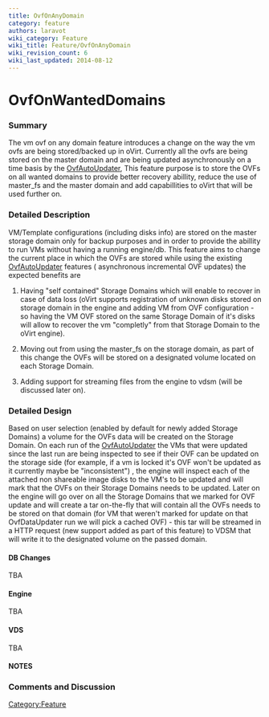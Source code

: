 ```yaml
---
title: OvfOnAnyDomain
category: feature
authors: laravot
wiki_category: Feature
wiki_title: Feature/OvfOnAnyDomain
wiki_revision_count: 6
wiki_last_updated: 2014-08-12
---
```


# OvfOnWantedDomains

### Summary

The vm ovf on any domain feature introduces a change on the way the vm ovfs are being stored/backed up in oVirt. Currently all the ovfs are being stored on the master domain and are being updated asynchronously on a time basis by the [OvfAutoUpdater](Feature/OvfAutoUpdater), This feature purpose is to store the OVFs on all wanted domains to provide better recovery abillity, reduce the use of master_fs and the master domain and add capabillities to oVirt that will be used further on.

### Detailed Description

VM/Template configurations (including disks info) are stored on the master storage domain only for backup purposes and in order to provide the abillity to run VMs without having a running engine/db. This feature aims to change the current place in which the OVFs are stored while using the existing [OvfAutoUpdater](Feature/OvfAutoUpdater) features ( asynchronous incremental OVF updates) the expected benefits are

1. Having "self contained" Storage Domains which will enable to recover in case of data loss (oVirt supports registration of unknown disks stored on storage domain in the engine and adding VM from OVF configuration - so having the VM OVF stored on the same Storage Domain of it's disks will allow to recover the vm "completly" from that Storage Domain to the oVirt engine).

2. Moving out from using the master_fs on the storage domain, as part of this change the OVFs will be stored on a designated volume located on each Storage Domain.

3. Adding support for streaming files from the engine to vdsm (will be discussed later on).

### Detailed Design

Based on user selection (enabled by default for newly added Storage Domains) a volume for the OVFs data will be created on the Storage Domain. On each run of the [OvfAutoUpdater](Feature/OvfAutoUpdater) the VMs that were updated since the last run are being inspected to see if their OVF can be updated on the storage side (for example, if a vm is locked it's OVF won't be updated as it currently maybe be "inconsistent") , the engine will inspect each of the attached non shareable image disks to the VM's to be updated and will mark that the OVFs on their Storage Domains needs to be updated. Later on the engine will go over on all the Storage Domains that we marked for OVF update and will create a tar on-the-fly that will contain all the OVFs needs to be stored on that domain (for VM that weren't marked for update on that OvfDataUpdater run we will pick a cached OVF) - this tar will be streamed in a HTTP request (new support added as part of this feature) to VDSM that will write it to the designated volume on the passed domain.

#### DB Changes

TBA

#### Engine

TBA

#### VDS

TBA

#### NOTES

### Comments and Discussion

<Category:Feature>

